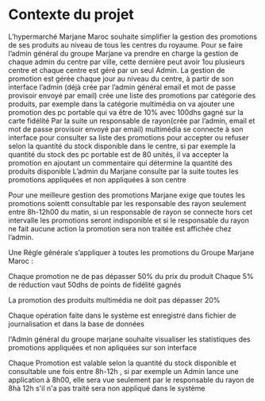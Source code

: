 
# Contexte du projet
L’hypermarché Marjane Maroc souhaite simplifier la gestion des promotions de ses produits au niveau de tous les centres du royaume. 
Pour se faire l’admin général du groupe Marjane va prendre en charge la gestion de chaque admin du centre par ville, cette dernière peut avoir 1ou plusieurs
centre et chaque centre est géré par un seul Admin. La gestion de promotion est gérée chaque jour au niveau du centre, à partir de son interface l’admin 
(déjà crée par l’admin général email et mot de passe provisoir envoyé par email) crée une liste des promotions par catégorie des produits, par exemple dans
la catégorie multimédia on va ajouter une promotion des pc portable qui va être de 10% avec 100dhs gagné sur la carte fidélité Par la suite un responsable 
de rayon(crée par l’admin, email et mot de passe provisoir envoyé par email) multimédia se connecte à son interface pour consulter sa liste des promotions pour 
accepter ou refuser selon la quantité du stock disponible dans le centre, si par exemple la quantité du stock des pc portable est de 80 unités, il va accepter la 
promotion en ajoutant un commentaire qui détermine la quantité des produits disponible L’admin du Marjane consulte par la suite toutes les promotions appliquées et 
non appliquées à son centre

Pour une meilleure gestion des promotions Marjane exige que toutes les promotions soientt consultable par les responsable des rayon seulement entre 8h-12h00 du matin,
si un responsable de rayon se connecte hors cet intervalle les promotions seront indisponible et si le responsable du rayon ne fait aucune action la promotion sera non 
traitée est affichée chez l’admin.

Une Régle générale s’appliquer à toutes les promotions du Groupe Marjane Maroc :

Chaque promotion ne de pas dépasser 50% du prix du produit Chaque 5% de réduction vaut 50dhs de points de fidélité gagnés

La promotion des produits multimédia ne doit pas dépasser 20%

Chaque opération faite dans le système est enregistré dans fichier de journalisation et dans la base de données

l'Admin général du groupe marjane souhaite visualiser les statistiques des promotions appliquées et non apliquées sur son interface

Chaque Promotion est valable selon la quantité du stock disponible et consultable une fois entre 8h-12h , si par exemple un Admin lance une application à 8h00, 
elle sera vue seulement par le responsable du rayon de 8hà 12h s'il n'a pas traité sera non appliqué dans le système
